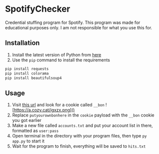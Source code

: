 # SpotifyChecker
Credential stuffing program for Spotify. This program was made for educational purposes only. I am not responsible for what you use this for.

## Installation
1. Install the latest version of Python from [here](https://www.python.org/downloads/)
2. Use the `pip` command to install the requirements
```bash
pip install requests
pip install colorama
pip install beautifulsoup4
```
## Usage
1. Visit [this url](https://accounts.spotify.com/en/login/) and look for a cookie called `__bon`
![https://a.cozy.cat/igxzx.png]()
2. Replace `putyourownbonhere` in the `cookie` payload with the `__bon` cookie you got earlier
3. Make a new file called `accounts.txt` and put your account list in there, formatted as `user:pass`
4. Open terminal in the directory with your program files, then type `py app.py` to start it
5. Wait for the program to finish, everything will be saved to `hits.txt`
